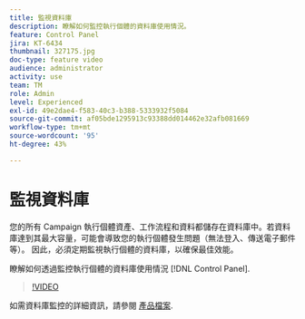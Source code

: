 ```yaml
---
title: 監視資料庫
description: 瞭解如何監控執行個體的資料庫使用情況。
feature: Control Panel
jira: KT-6434
thumbnail: 327175.jpg
doc-type: feature video
audience: administrator
activity: use
team: TM
role: Admin
level: Experienced
exl-id: 49e2dae4-f583-40c3-b388-5333932f5084
source-git-commit: af05bde1295913c93388dd014462e32afb081669
workflow-type: tm+mt
source-wordcount: '95'
ht-degree: 43%

---
```


# 監視資料庫

您的所有 Campaign 執行個體資產、工作流程和資料都儲存在資料庫中。若資料庫達到其最大容量，可能會導致您的執行個體發生問題（無法登入、傳送電子郵件等）。 因此，必須定期監視執行個體的資料庫，以確保最佳效能。

瞭解如何透過監控執行個體的資料庫使用情況 [!DNL Control Panel].

>[!VIDEO](https://video.tv.adobe.com/v/327175?quality=12&learn=0n)

如需資料庫監控的詳細資訊，請參閱 [產品檔案](https://experienceleague.adobe.com/docs/control-panel/using/performance-monitoring/database-monitoring/database-monitoring.html?lang=en).

